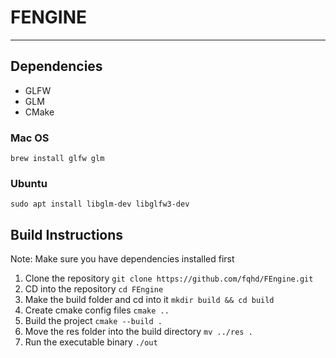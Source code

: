 # FENGINE
---
## Dependencies
- GLFW
- GLM
- CMake

### Mac OS
`brew install glfw glm`

### Ubuntu
`sudo apt install libglm-dev libglfw3-dev`

## Build Instructions
Note: Make sure you have dependencies installed first
1. Clone the repository `git clone https://github.com/fqhd/FEngine.git`
1. CD into the repository `cd FEngine`
1. Make the build folder and cd into it `mkdir build && cd build`
1. Create cmake config files `cmake ..`
1. Build the project `cmake --build .`
1. Move the res folder into the build directory `mv ../res .`
1. Run the executable binary `./out`
